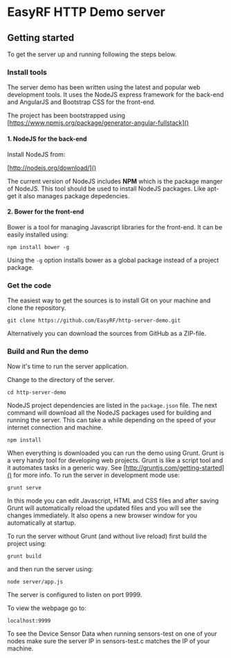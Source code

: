 # EasyRF HTTP Demo server

## Getting started

To get the server up and running following the steps below.

### Install tools

The server demo has been written using the latest and popular web development tools.
It uses the NodeJS express framework for the back-end and AngularJS and Bootstrap CSS for the front-end.

The project has been bootstrapped using [https://www.npmjs.org/package/generator-angular-fullstack]()

#### 1. NodeJS for the back-end

Install NodeJS from:

[http://nodejs.org/download/]()

The current version of NodeJS includes __NPM__ which is the package manger of NodeJS.
This tool should be used to install NodeJS packages. Like apt-get it also manages package depedencies.

#### 2. Bower for the front-end

Bower is a tool for managing Javascript libraries for the front-end.
It can be easily installed using:

`npm install bower -g`

Using the `-g` option installs bower as a global package instead of a project package.

### Get the code

The easiest way to get the sources is to install Git on your machine and clone the repository.

`git clone https://github.com/EasyRF/http-server-demo.git`

Alternatively you can download the sources from GitHub as a ZIP-file.

### Build and Run the demo

Now it's time to run the server application.

Change to the directory of the server.

`cd http-server-demo`

NodeJS project dependencies are listed in the `package.json` file.
The next command will download all the NodeJS packages used for building and running the server.
This can take a while depending on the speed of your internet connection and machine.

`npm install`

When everything is downloaded you can run the demo using Grunt. Grunt is a very handy tool for developing web projects.
Grunt is like a script tool and it automates tasks in a generic way. See [http://gruntjs.com/getting-started]() for more info.
To run the server in development mode use:

`grunt serve`

In this mode you can edit Javascript, HTML and CSS files and after saving Grunt will automatically reload the updated files and you will see the changes immediately. It also opens a new browser window for you automatically at startup.

To run the server without Grunt (and without live reload) first build the project using:

`grunt build`

and then run the server using:

`node server/app.js`

The server is configured to listen on port 9999.

To view the webpage go to:

`localhost:9999`

To see the Device Sensor Data when running sensors-test on one of your nodes make sure the server IP in sensors-test.c 
matches the IP of your machine.


